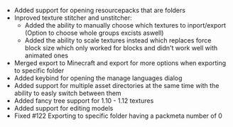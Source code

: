 - Added support for opening resourcepacks that are folders
- Inproved texture stitcher and unstitcher:
  - Added the ability to manually choose which textures to inport/export (Option to choose whole groups excists aswell)
  - Added the ability to scale textures instead which replaces force block size which only worked for blocks and didn't
  work well with animated ones
- Merged export to Minecraft and export for more options when exporting to specific folder
- Added keybind for opening the manage languages dialog
- Added support for multiple asset directories at the same time with the ability to easly switch between them
- Added fancy tree support for 1.10 - 1.12 textures
- Added support for editing models
- Fixed #122 Exporting to specific folder having a packmeta number of 0